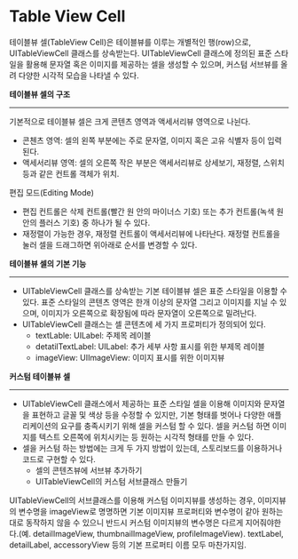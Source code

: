 # Table View Cell

테이블뷰 셀(TableView Cell)은 테이블뷰를 이루는 개별적인 행(row)으로, UITableViewCell 클래스를 상속받는다. UITableViewCell 클래스에 정의된 표준 스타일을 활용해 문자열 혹은 이미지를 제공하는 셀을 생성할 수 있으며, 커스텀 서브뷰를 올려 다양한 시각적 모습을 나타낼 수 있다. 

**테이블뷰 셀의 구조**

---

기본적으로 테이블뷰 셀은 크게 콘텐츠 영역과 액세서리뷰 영역으로 나뉜다.

- 콘첸츠 영역: 셀의 왼쪽 부분에는 주로 문자열, 이미지 혹은 고유 식별자 등이 입력된다.
- 액세서리뷰 영역: 셀의 오른쪽 작은 부분은 액세서리뷰로 상세보기, 재정렬, 스위치 등과 같은 컨트롤 객체가 위치.

편집 모드(Editing Mode)

- 편집 컨트롤은 삭제 컨트롤(빨간 원 안의 마이너스 기호) 또는 추가 컨트롤(녹색 원 안의 플러스 기호) 중 하나가 될 수 있다.
- 재정렬이 가능한 경우, 재정렬 컨트롤이 액세서리뷰에 나타난다. 재정렬 컨트롤을 눌러 셀을 드래그하면 위아래로 순서를 변경할 수 있다.

**테이블뷰 셀의 기본 기능**

---

- UITableViewCell 클래스를 상속받는 기본 테이블뷰 셀은 표준 스타일을 이용할 수 있다. 표준 스타일의 콘텐츠 영역은 한개 이상의 문자열 그리고 이미지를 지닐 수 있으며, 이미지가 오른쪽으로 확장됨에 따라 문자열이 오른쪽으로 밀려난다.
- UITableViewCell 클래스는 셀 콘텐츠에 세 가지 프로퍼티가 정의되어 있다.
    - textLable: UILabel: 주제목 레이블
    - detatilTextLabel: UILabel: 추가 세부 사항 표시를 위한 부제목 레이블
    - imageView: UIImageView: 이미지 표시를 위한 이미지뷰

**커스텀 테이블뷰 셀**

---

- UITableViewCell 클래스에서 제공하는 표준 스타일 셀을 이용해 이미지와 문자열을 표현하고 글꼴 및 색상 등을 수정할 수 있지만, 기본 형태를 벗어나 다양한 애플리케이션의 요구를 충족시키기 위해 셀을 커스텀 할 수 있다. 셀을 커스텀 하면 이미지를 텍스트 오른쪽에 위치시키는 등 원하는 시각적 형태를 만들 수 있다.
- 셀을 커스텀 하는 방법에는 크게 두 가지 방법이 있는데, 스토리보드를 이용하거나 코드로 구현할 수 있다.
    - 셀의 콘텐츠뷰에 서브뷰 추가하기
    - UITableViewCell의 커스텀 서브클래스 만들기

 UITableViewCell의 서브클래스를 이용해 커스텀 이미지뷰를 생성하는 경우, 이미지뷰의 변수명을 imageView로 명명하면 기본 이미지뷰 프로퍼티와 변수명이 같아 원하는 대로 동작하지 않을 수 있으니 반드시 커스텀 이미지뷰의 변수명은 다르게 지어줘야한다.(예. detailImageView, thumbnailImageView, profileImageView). textLabel, detailLabel, accessoryView 등의 기본 프로퍼티 이름 모두 마찬가지임.
